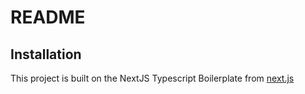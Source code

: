 # README

## Installation

This project is built on the NextJS Typescript Boilerplate from [next.js](https://github.com/vercel/next.js/tree/canary/examples/with-typescript-eslint-jest)
